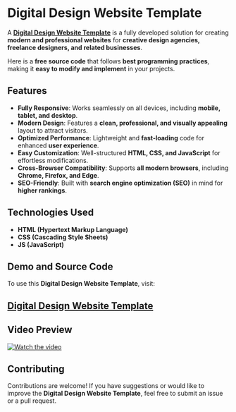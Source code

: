 # Digital Design Website Template

A **<a href="https://jvcodes.com/digital-design-website-template-using-html-css-and-javascript/">Digital Design Website Template</a>** is a fully developed solution for creating **modern and professional websites** for **creative design agencies, freelance designers, and related businesses**.

Here is a **free source code** that follows **best programming practices**, making it **easy to modify and implement** in your projects.

## Features

- **Fully Responsive**: Works seamlessly on all devices, including **mobile, tablet, and desktop**.
- **Modern Design**: Features a **clean, professional, and visually appealing** layout to attract visitors.
- **Optimized Performance**: Lightweight and **fast-loading** code for enhanced **user experience**.
- **Easy Customization**: Well-structured **HTML, CSS, and JavaScript** for effortless modifications.
- **Cross-Browser Compatibility**: Supports **all modern browsers**, including **Chrome, Firefox, and Edge**.
- **SEO-Friendly**: Built with **search engine optimization (SEO)** in mind for **higher rankings**.

## Technologies Used

- **HTML (Hypertext Markup Language)**
- **CSS (Cascading Style Sheets)**
- **JS (JavaScript)**

## Demo and Source Code

To use this **Digital Design Website Template**, visit:

## <a href="https://jvcodes.com/digital-design-website-template-using-html-css-and-javascript/">Digital Design Website Template</a>

## Video Preview

[![Watch the video](https://img.youtube.com/vi/wMD6TPYAyi4/0.jpg)](https://www.youtube.com/watch?v=wMD6TPYAyi4)

## Contributing

Contributions are welcome! If you have suggestions or would like to improve the **Digital Design Website Template**, feel free to submit an issue or a pull request.
